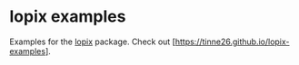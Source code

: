 # lopix examples

Examples for the [lopix](https://github.com/tinne26/lopix) package. Check out [https://tinne26.github.io/lopix-examples].

